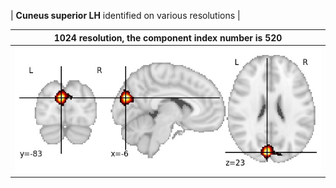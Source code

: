 


| **Cuneus superior LH** identified on various resolutions |

| 1024 resolution, the component index number is 520|  
|:---:|  
| ![Component 1024](../1024/final/520.jpg "From component 1024: Cuneus superior LH") |